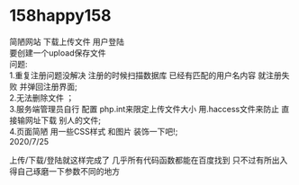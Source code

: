   # 158happy158
  简陋网站  下载上传文件   用户登陆  
  要创建一个upload保存文件  
  问题:<br />
  1.重复注册问题没解决   注册的时候扫描数据库  已经有匹配的用户名内容 就注册失败 并弹回注册界面;<br />
  2.无法删除文件  ；<br />
  3.服务端管理员自行 配置 php.int来限定上传文件大小    用.haccess文件来防止 直接输网址下载 别人的文件;<br />
  4.页面简陋   用一些CSS样式 和图片 装饰一下吧!;<br />
                                                                             2020/7/25<br />
                                                                             
                                                                             
                                                                             
                                                                             
                                                                             
                                                                             
  上传/下载/登陆就这样完成了 几乎所有代码函数都能在百度找到  只不过有所出入  得自己琢磨一下参数不同的地方<br />  
  
